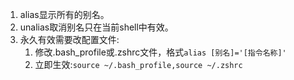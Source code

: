 1. alias显示所有的别名。
2. unalias取消别名只在当前shell中有效。
3. 永久有效需要改配置文件:
    1. 修改.bash_profile或.zshrc文件，格式`alias [别名]='[指令名称]'`
    2. 立即生效:`source ~/.bash_profile,source ~/.zshrc`